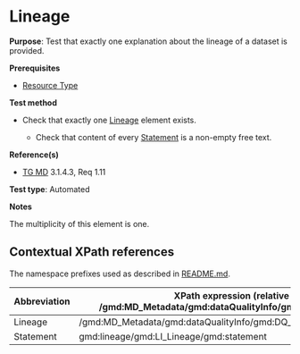 # Lineage

**Purpose**: Test that exactly one explanation about the lineage of a dataset is provided.

**Prerequisites**

* [Resource Type](./resource-type.md)

**Test method**

* Check that exactly one [Lineage](#lineage) element exists.

    * Check that content of every [Statement](#statement) is a non-empty free text.

**Reference(s)**	 

* [TG MD](./README.md#ref_TG_MD) 3.1.4.3, Req 1.11

**Test type**: Automated

**Notes**

The multiplicity of this element is one.

## Contextual XPath references

The namespace prefixes used as described in [README.md](./README.md#namespaces).

Abbreviation                                   |  XPath expression (relative to /gmd:MD_Metadata/gmd:dataQualityInfo/gmd:DQ_DataQuality)
-----------------------------------------------| -------------------------------------------------------------------------
<a name="lineage"></a>Lineage | /gmd:MD_Metadata/gmd:dataQualityInfo/gmd:DQ_DataQuality/gmd:lineage
<a name="statement"></a> Statement | gmd:lineage/gmd:LI_Lineage/gmd:statement
